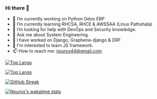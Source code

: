 ### Hi there 👋

<!--
**nou-ros/nou-ros** is a ✨ _special_ ✨ repository because its `README.md` (this file) appears on your GitHub profile.

Here are some ideas to get you started:
-->
- 🔭 I’m currently working on Python Odoo ERP
- 🌱 I’m currently learning RHCSA, RHCE & AWSSAA (Linux Pathshala)
- 🤔 I’m looking for help with DevOps and Security knowledge.
- 💬 Ask me about System Engineering. 
- :art: I have worked on Django, Graphene-django & DRF
- :book: I'm interested to learn JS framework.
- 📫 How to reach me: nouros44@gmail.com

[![Top Langs](https://github-readme-stats.vercel.app/api/top-langs/?username=nou-ros&langs_count=8)](https://github.com/nou-ros/github-readme-stats)

[![Top Langs](https://github-readme-stats.vercel.app/api/top-langs/?username=nou-ros&layout=compact)](https://github.com/nou-ros/github-readme-stats)

[![GitHub Streak](https://github-readme-streak-stats.herokuapp.com?user=nou-ros&theme=merko&date_format=M%20j%5B%2C%20Y%5D)](https://git.io/streak-stats)

[![Nouros's wakatime stats](https://github-readme-stats.vercel.app/api/wakatime?username=nou-ros)](https://github.com/nou-ros/github-readme-stats)

